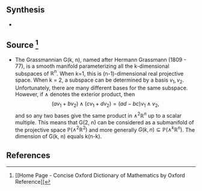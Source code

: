 ## Synthesis
- 
## Source [^1]
- The Grassmannian G(k, n), named after Hermann Grassmann (1809 - 77), is a smooth manifold parameterizing all the k-dimensional subspaces of $\mathbb{R}^n$. When k=1, this is (n-1)-dimensional real projective space. When k = 2, a subspace can be determined by a basis $v_1,v_2.$ Unfortunately, there are many different bases for the same subspace. However, if $\land$ denotes the exterior product, then $$(av_1 +bv_2) \land (cv_1 + dv_2) = (ad-bc)v_1 \land v_2,$$and so any two bases give the same product in $\land^2\mathbb{R}^n$ up to a scalar multiple. This means that G(2, n) can be considered as a submanifold of the projective space $\mathbb{P}(\land^2\mathbb{R}^2)$ and more generally $G(k,n) \subseteq \mathbb{P}(\land^k\mathbb{R}^n)$. The dimension of G(k, n) equals k(n-k).
## References

[^1]: [[Home Page - Concise Oxford Dictionary of Mathematics by Oxford Reference]]